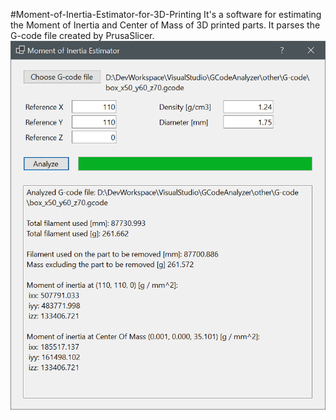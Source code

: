 #Moment-of-Inertia-Estimator-for-3D-Printing
It's a software for estimating the Moment of Inertia and Center of Mass of 3D printed parts. It parses the G-code file created by PrusaSlicer.
![screenshot](./screenshot.png "screenshot.png")

